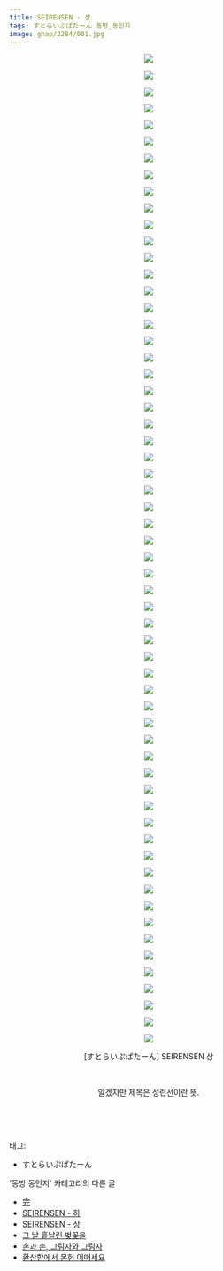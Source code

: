 ```yaml
---
title: SEIRENSEN - 상
tags: すとらいぷぱたーん 동방_동인지
image: ghap/2284/001.jpg
---
```

<div class="article">
<p style="text-align: center; clear: none; float: none;"><img src="{{ site.nasurl }}/ghap/2284/001.jpg"/></p>
<p style="text-align: center; clear: none; float: none;"><img src="{{ site.nasurl }}/ghap/2284/002.jpg"/></p>
<p style="text-align: center; clear: none; float: none;"><img src="{{ site.nasurl }}/ghap/2284/003.jpg"/></p>
<p style="text-align: center; clear: none; float: none;"><img src="{{ site.nasurl }}/ghap/2284/004.jpg"/></p>
<p style="text-align: center; clear: none; float: none;"><img src="{{ site.nasurl }}/ghap/2284/005.jpg"/></p>
<p style="text-align: center; clear: none; float: none;"><img src="{{ site.nasurl }}/ghap/2284/006.jpg"/></p>
<p style="text-align: center; clear: none; float: none;"><img src="{{ site.nasurl }}/ghap/2284/007.jpg"/></p>
<p style="text-align: center; clear: none; float: none;"><img src="{{ site.nasurl }}/ghap/2284/008.jpg"/></p>
<p style="text-align: center; clear: none; float: none;"><img src="{{ site.nasurl }}/ghap/2284/009.jpg"/></p>
<p style="text-align: center; clear: none; float: none;"><img src="{{ site.nasurl }}/ghap/2284/010.jpg"/></p>
<p style="text-align: center; clear: none; float: none;"><img src="{{ site.nasurl }}/ghap/2284/011.jpg"/></p>
<p style="text-align: center; clear: none; float: none;"><img src="{{ site.nasurl }}/ghap/2284/012.jpg"/></p>
<p style="text-align: center; clear: none; float: none;"><img src="{{ site.nasurl }}/ghap/2284/013.jpg"/></p>
<p style="text-align: center; clear: none; float: none;"><img src="{{ site.nasurl }}/ghap/2284/014.jpg"/></p>
<p style="text-align: center; clear: none; float: none;"><img src="{{ site.nasurl }}/ghap/2284/015.jpg"/></p>
<p style="text-align: center; clear: none; float: none;"><img src="{{ site.nasurl }}/ghap/2284/016.jpg"/></p>
<p style="text-align: center; clear: none; float: none;"><img src="{{ site.nasurl }}/ghap/2284/017.jpg"/></p>
<p style="text-align: center; clear: none; float: none;"><img src="{{ site.nasurl }}/ghap/2284/018.jpg"/></p>
<p style="text-align: center; clear: none; float: none;"><img src="{{ site.nasurl }}/ghap/2284/019.jpg"/></p>
<p style="text-align: center; clear: none; float: none;"><img src="{{ site.nasurl }}/ghap/2284/020.jpg"/></p>
<p style="text-align: center; clear: none; float: none;"><img src="{{ site.nasurl }}/ghap/2284/021.jpg"/></p>
<p style="text-align: center; clear: none; float: none;"><img src="{{ site.nasurl }}/ghap/2284/022.jpg"/></p>
<p style="text-align: center; clear: none; float: none;"><img src="{{ site.nasurl }}/ghap/2284/023.jpg"/></p>
<p style="text-align: center; clear: none; float: none;"><img src="{{ site.nasurl }}/ghap/2284/024.jpg"/></p>
<p style="text-align: center; clear: none; float: none;"><img src="{{ site.nasurl }}/ghap/2284/025.jpg"/></p>
<p style="text-align: center; clear: none; float: none;"><img src="{{ site.nasurl }}/ghap/2284/026.jpg"/></p>
<p style="text-align: center; clear: none; float: none;"><img src="{{ site.nasurl }}/ghap/2284/027.jpg"/></p>
<p style="text-align: center; clear: none; float: none;"><img src="{{ site.nasurl }}/ghap/2284/028.jpg"/></p>
<p style="text-align: center; clear: none; float: none;"><img src="{{ site.nasurl }}/ghap/2284/029.jpg"/></p>
<p style="text-align: center; clear: none; float: none;"><img src="{{ site.nasurl }}/ghap/2284/030.jpg"/></p>
<p style="text-align: center; clear: none; float: none;"><img src="{{ site.nasurl }}/ghap/2284/031.jpg"/></p>
<p style="text-align: center; clear: none; float: none;"><img src="{{ site.nasurl }}/ghap/2284/032.jpg"/></p>
<p style="text-align: center; clear: none; float: none;"><img src="{{ site.nasurl }}/ghap/2284/033.jpg"/></p>
<p style="text-align: center; clear: none; float: none;"><img src="{{ site.nasurl }}/ghap/2284/034.jpg"/></p>
<p style="text-align: center; clear: none; float: none;"><img src="{{ site.nasurl }}/ghap/2284/035.jpg"/></p>
<p style="text-align: center; clear: none; float: none;"><img src="{{ site.nasurl }}/ghap/2284/036.jpg"/></p>
<p style="text-align: center; clear: none; float: none;"><img src="{{ site.nasurl }}/ghap/2284/037.jpg"/></p>
<p style="text-align: center; clear: none; float: none;"><img src="{{ site.nasurl }}/ghap/2284/038.jpg"/></p>
<p style="text-align: center; clear: none; float: none;"><img src="{{ site.nasurl }}/ghap/2284/039.jpg"/></p>
<p style="text-align: center; clear: none; float: none;"><img src="{{ site.nasurl }}/ghap/2284/040.jpg"/></p>
<p style="text-align: center; clear: none; float: none;"><img src="{{ site.nasurl }}/ghap/2284/041.jpg"/></p>
<p style="text-align: center; clear: none; float: none;"><img src="{{ site.nasurl }}/ghap/2284/042.jpg"/></p>
<p style="text-align: center; clear: none; float: none;"><img src="{{ site.nasurl }}/ghap/2284/043.jpg"/></p>
<p style="text-align: center; clear: none; float: none;"><img src="{{ site.nasurl }}/ghap/2284/044.jpg"/></p>
<p style="text-align: center; clear: none; float: none;"><img src="{{ site.nasurl }}/ghap/2284/045.jpg"/></p>
<p style="text-align: center; clear: none; float: none;"><img src="{{ site.nasurl }}/ghap/2284/046.jpg"/></p>
<p style="text-align: center; clear: none; float: none;"><img src="{{ site.nasurl }}/ghap/2284/047.jpg"/></p>
<p style="text-align: center; clear: none; float: none;"><img src="{{ site.nasurl }}/ghap/2284/048.jpg"/></p>
<p style="text-align: center; clear: none; float: none;"><img src="{{ site.nasurl }}/ghap/2284/049.jpg"/></p>
<p style="text-align: center; clear: none; float: none;"><img src="{{ site.nasurl }}/ghap/2284/050.jpg"/></p>
<p style="text-align: center; clear: none; float: none;"><img src="{{ site.nasurl }}/ghap/2284/051.jpg"/></p>
<p style="text-align: center; clear: none; float: none;"><img src="{{ site.nasurl }}/ghap/2284/052.jpg"/></p>
<p style="text-align: center; clear: none; float: none;"><img src="{{ site.nasurl }}/ghap/2284/053.jpg"/></p>
<p style="text-align: center; clear: none; float: none;"><img src="{{ site.nasurl }}/ghap/2284/054.jpg"/></p>
<p style="text-align: center; clear: none; float: none;"><img src="{{ site.nasurl }}/ghap/2284/055.jpg"/></p>
<p style="text-align: center; clear: none; float: none;"><img src="{{ site.nasurl }}/ghap/2284/056.jpg"/></p>
<p style="text-align: center; clear: none; float: none;"><img src="{{ site.nasurl }}/ghap/2284/057.jpg"/></p>
<p style="text-align: center; clear: none; float: none;"><img src="{{ site.nasurl }}/ghap/2284/058.jpg"/></p>
<p style="text-align: center; clear: none; float: none;"><img src="{{ site.nasurl }}/ghap/2284/059.jpg"/></p>
<p style="text-align: center; clear: none; float: none;"><img src="{{ site.nasurl }}/ghap/2284/060.jpg"/></p>
<p style="text-align: center; clear: none; float: none;">[すとらいぷぱたーん] SEIRENSEN 상</p>
<p style="text-align: center; clear: none; float: none;"><br/></p>
<p style="text-align: center; clear: none; float: none;">알겠지만 제목은 성련선이란 뜻.</p>
<p style="text-align: center; clear: none; float: none;"><br/></p>
<p><br/></p>
</div><div class="tagTrail">
<p>태그: </p>
<ul>
<li>すとらいぷぱたーん</li>
</ul>
</div><div class="another">
<p>'동방 동인지' 카테고리의 다른 글</p>
<ul>
<li><a href="/2016-09-22-ghap_2286">完</a></li>
<li><a href="/2016-09-22-ghap_2285">SEIRENSEN - 하</a></li>
<li><a href="/2016-09-22-ghap_2284">SEIRENSEN - 상</a></li>
<li><a href="/2016-09-22-ghap_2283">그 날 흩날린 벚꽃을</a></li>
<li><a href="/2016-09-22-ghap_2282">손과 손, 그림자와 그림자</a></li>
<li><a href="/2016-09-22-ghap_2279">환상향에서 몬헌 어떠세요</a></li>
</ul>
</div><div class="cb_module cb_fluid">
<div class="cb_wrt cb_profile">
</div><!-- commentList close -->
</div>